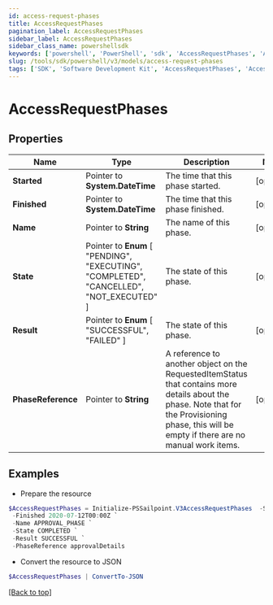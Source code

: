 ```yaml
---
id: access-request-phases
title: AccessRequestPhases
pagination_label: AccessRequestPhases
sidebar_label: AccessRequestPhases
sidebar_class_name: powershellsdk
keywords: ['powershell', 'PowerShell', 'sdk', 'AccessRequestPhases', 'AccessRequestPhases'] 
slug: /tools/sdk/powershell/v3/models/access-request-phases
tags: ['SDK', 'Software Development Kit', 'AccessRequestPhases', 'AccessRequestPhases']
---
```



# AccessRequestPhases

## Properties

Name | Type | Description | Notes
------------ | ------------- | ------------- | -------------
**Started** |  Pointer to **System.DateTime** | The time that this phase started. | [optional] 
**Finished** |  Pointer to **System.DateTime** | The time that this phase finished. | [optional] 
**Name** |  Pointer to **String** | The name of this phase. | [optional] 
**State** |  Pointer to  **Enum** [  "PENDING",    "EXECUTING",    "COMPLETED",    "CANCELLED",    "NOT_EXECUTED" ] | The state of this phase. | [optional] 
**Result** |  Pointer to  **Enum** [  "SUCCESSFUL",    "FAILED" ] | The state of this phase. | [optional] 
**PhaseReference** |  Pointer to **String** | A reference to another object on the RequestedItemStatus that contains more details about the phase. Note that for the Provisioning phase, this will be empty if there are no manual work items. | [optional] 

## Examples

- Prepare the resource
```powershell
$AccessRequestPhases = Initialize-PSSailpoint.V3AccessRequestPhases  -Started 2020-07-11T00:00Z `
 -Finished 2020-07-12T00:00Z `
 -Name APPROVAL_PHASE `
 -State COMPLETED `
 -Result SUCCESSFUL `
 -PhaseReference approvalDetails
```

- Convert the resource to JSON
```powershell
$AccessRequestPhases | ConvertTo-JSON
```


[[Back to top]](#) 

